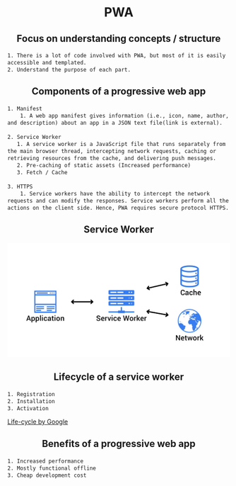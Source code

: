 # <center> PWA 

## <center> Focus on understanding concepts / structure
    1. There is a lot of code involved with PWA, but most of it is easily accessible and templated.  
    2. Understand the purpose of each part.


## <center> Components of a progressive web app
    1. Manifest 
        1. A web app manifest gives information (i.e., icon, name, author, and description) about an app in a JSON text file(link is external).

    2. Service Worker
       1. A service worker is a JavaScript file that runs separately from the main browser thread, intercepting network requests, caching or retrieving resources from the cache, and delivering push messages.
       2. Pre-caching of static assets (Increased performance)
       3. Fetch / Cache

    3. HTTPS
        1. Service workers have the ability to intercept the network requests and can modify the responses. Service workers perform all the actions on the client side. Hence, PWA requires secure protocol HTTPS.

## <center> Service Worker
![ServiceWorker](images/service-worker.jpeg)

## <center> Lifecycle of a service worker
    1. Registration
    2. Installation
    3. Activation
[Life-cycle by Google](https://developers.google.com/web/fundamentals/primers/service-workers/lifecycle)

## <center> Benefits of a progressive web app
    1. Increased performance 
    2. Mostly functional offline
    3. Cheap development cost
